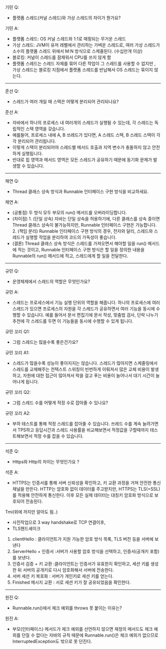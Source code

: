 기민 Q: 
- 플랫폼 스레드(커널 스레드)와 가상 스레드의 차이가 뭔가요?

기민 A: 
- 플랫폼 스레드: OS 커널 스레드와 1:1로 매핑되는 무거운 스레드
- 가상 스레드: JVM이 유저 레벨에서 관리하는 가벼운 스레드로, 여러 가상 스레드가 소수의 플랫폼 스레드 위에서 M:N 방식으로 스케줄된다. (수십만개 이상)
- 블로킹: 커널이 스레드를 잠재워서 CPU를 쓰지 않게 함
- 플랫폼 스레드는 스레드 자체를 묶어 다른 작업이 그 스레드를 사용할 수 없지만 , 가상 스레드는 블로킹 지점에서 플랫폼 스레드를 반납해서 OS 스레드는 묶이지 않는다. 

---
준선 Q: 
- 스레드가 여러 개일 때 스택은 어떻게 분리되어 관리되나요?

준선 A:
- 자바에서 하나의 프로세스 내 여러개의 스레드가 실행될 수 있는데, 각 스레드는 독립적인 스택 영역을 갖습니다.
- 예를들어, 프로세스 내에 A, B 쓰레드가 있다면, A 스레드 스택, B 스레드 스택이 각각 분리되어 관리됩니다.  
- 이렇게 스택이 분리되어야 스레드별 메서드 호출과 지역 변수가 충돌하지 않고 안전하게 실행됩니다.
- 반대로 힙 영역과 메서드 영역은 모든 스레드가 공유하기 때문에 동기화 문제가 발생할 수 있습니다.

---
채연 Q: 
- Thread 클래스 상속 방식과 Runnable 인터페이스 구현 방식을 비교하세요.

채연 A:
- (공통점) 
		두 방식 모두 부모의 run() 메서드를 오버라이딩합니다.
- (차이점) 
		1. (단일 상속) 자바는 단일 상속을 허용하기에, 다른 클래스를 상속 중이면 Thread 클래스 상속이 불가능하지만, Runnable 인터페이스 구현은 가능합니다.
		2. (책임 분리) Runnable 인터페이스 구현 방식의 경우, 전자와 달리, 스레드와 스레드가 실행할 작업을 분리하여 코드의 가독성이 좋습니다.
- (결론) 
		Thread 클래스 상속 방식은 스레드를 가져오면서 해야할 일을 run() 메서드에 적는 것이고, Runnable 인터페이스 구현 방식은 할 일을 정의한 내용을 Runnable의 run() 메서드에 적고, 스레드에게 할 일을 전달한다.
---
규민 Q:
- 운영체제에서 스레드의 역할은 무엇인가요?

규민 A:
- 스레드는 프로세스에서 기능 실행 단위의 역할을 해줍니다. 하나의 프로세스에 여러 스레드가 있으면 프로세스의 자원을 각 스레드가 공유하면서 여러 기능을 동시에 수행할 수 있습니다. 예를 들어서 문서 편집기에 문서 작성, 맞춤법 검사, 단락 나누기 추천에 각 스레드를 두면 이 기능들을 동시에 수행할 수 있게 됩니다.

규민 꼬리 Q1:
- 그럼 스레드는 많을수록 좋은건가요?
  
규민 꼬리 A1:
- 스레드가 많을수록 성능이 좋아지지는 않습니다. 스레드가 많아지면 스케줄링에서 스레드를 교체해주는 컨텍스트 스위칭이 빈번하게 이뤄져서 많은 교체 비용이 발생하고, 자원에 대한 접근이 많아져서 락을 걸고 푸는 비용이 늘어나서 대기 시간이 늘어나게 됩니다.

규민 꼬리 Q2:
- 그럼 스레드 수를 어떻게 적정 수로 잡아줄 수 있나요?
  
규민 꼬리 A2:
- 부하 테스트를 통해 적정 스레드를 잡아줄 수 있습니다. 쓰레드 수를 계속 늘려가면서 TPS하고 응답시간과 스레드 사용률을 비교해보면서 적정값을 구할때까지 테스트해보면서 적정 수를 잡을 수 있습니다.

---

석준 Q:

- Https와 Http의 차이는 무엇인가요 ?

석준 A:

- HTTPS는 인증서를 통해 서버 신뢰성을 확인하고, 키 교환 과정을 거쳐 안전한 통신 채널을 만든다.
HTTP는 암호화 없이 데이터를 주고받지만, HTTPS는 TLS(=SSL)를 적용해 안전하게 통신한다.
이후 모든 실제 데이터는 대칭키 암호화 방식으로 보호되어 전송된다.

Tmi(위에 까지만 알아도 됨..)
- 사전작업으로 3 way handshake로 TCP 연결이후,
- TLS핸드셰이크
1. clientHello : 클라이언트가 지원 가능한 암호 방식 목록, TLS 버전 등을 서버에 보낸다
2. ServerHello + 인증서 :서버가 사용할 암호 방식을 선택하고, 인증서(공개키 포함)를 보낸다.
3. 인증서 검증 + 키 교환 :클라이언트는 인증서가 유효한지 확인하고, 세션 키를 생성한 뒤 서버의 공개키로 다시 암호화해서 서버에 전송한다.
4. 서버 세션 키 복호화 : 서버가 개인키로 세션 키를 얻는다.
5. Finished 메시지 교환 : 서로 세션 키가 잘 공유되었음을 확인한다.

---

원진 Q:
- Runnable.run()에서 체크 예외를 throws 못 붙이는 이유는?

원진 A:
- 부모(인터페이스) 메서드가 체크 예외를 선언하지 않으면 재정의 메서드도 체크 예외를 던질 수 없다는 자바의 규칙 때문에 
Runnable.run()은 체크 예외가 없으므로 InterruptedException도 밖으로 못 던진다.
